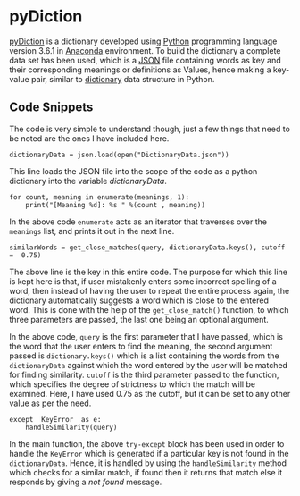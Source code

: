 # pyDiction

[pyDiction](https://github.com/Shubh96/pyDiction) is a dictionary developed using [Python](https://www.python.org/) programming language version 3.6.1 in [Anaconda](https://anaconda.org/anaconda/python) environment. To build the dictionary a complete data set has been used, which is a [JSON](https://www.json.org/) file containing words as key and their corresponding meanings or definitions as Values, hence making a key-value pair, similar to [dictionary](https://docs.python.org/3/tutorial/datastructures.html#dictionaries) data structure in Python.

## Code Snippets
The code is very simple to understand though, just a few things that need to be noted are the ones I have included here.

    dictionaryData = json.load(open("DictionaryData.json"))
This line loads the JSON file into the scope of the code as a python dictionary into the variable *dictionaryData*.

    for count, meaning in enumerate(meanings, 1):
	    print("[Meaning %d]: %s " %(count , meaning))
In the above code ```enumerate``` acts as an iterator that traverses over the ```meanings``` list, and prints it out in the next line.

    similarWords = get_close_matches(query, dictionaryData.keys(), cutoff  =  0.75)
 The above line is the key in this entire code. The purpose for which this line is kept here is that, if user mistakenly enters some incorrect spelling of a word, then instead of having the user to repeat the entire process again, the dictionary automatically suggests a word which is close to the entered word.
	This is done with the help of the ```get_close_match()``` function, to which three parameters are passed, the last one being an optional argument.

In the above code, ```query``` is the first parameter that I have passed, which is the word that the user enters to find the meaning, the second argument passed is ```dictionary.keys()``` which is a list containing the words from the ```dictionaryData``` against which the word entered by the user will be matched for finding similarity. ```cutoff``` is the third parameter passed to the function, which specifies the degree  of strictness to which the match will be examined. Here, I have used 0.75 as the cutoff, but it can be set to any other value as per the need.

    except  KeyError  as e:
	    handleSimilarity(query)

In the main function, the above ```try-except```  block has been used in order to handle the ```KeyError``` which is generated if a particular key is not found in the ```dictionaryData```. Hence, it is handled by using the ```handleSimilarity``` method which checks for a similar match, if found then it returns that match else it responds by giving a *not found* message. 

